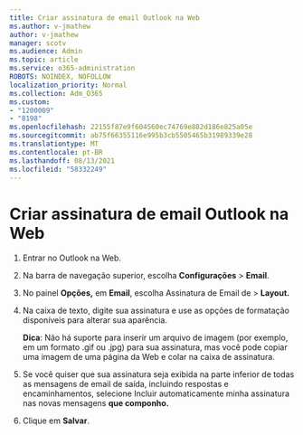 ```yaml
---
title: Criar assinatura de email Outlook na Web
ms.author: v-jmathew
author: v-jmathew
manager: scotv
ms.audience: Admin
ms.topic: article
ms.service: o365-administration
ROBOTS: NOINDEX, NOFOLLOW
localization_priority: Normal
ms.collection: Adm_O365
ms.custom:
- "1200009"
- "8198"
ms.openlocfilehash: 22155f87e9f604560ec74769e882d186e825a05e
ms.sourcegitcommit: ab75f66355116e995b3cb5505465b31989339e28
ms.translationtype: MT
ms.contentlocale: pt-BR
ms.lasthandoff: 08/13/2021
ms.locfileid: "58332249"
---
```

# <a name="create-email-signature-in-outlook-on-the-web"></a>Criar assinatura de email Outlook na Web

1. Entrar no Outlook na Web.
2. Na barra de navegação superior, escolha **Configurações**  >  **Email**.
3. No painel **Opções,** em **Email**, escolha Assinatura de Email de   >  **Layout.**
4. Na caixa de texto, digite sua assinatura e use as opções de formatação disponíveis para alterar sua aparência.

    **Dica**: Não há suporte para inserir um arquivo de imagem (por exemplo, em um formato .gif ou .jpg) para sua assinatura, mas você pode copiar uma imagem de uma página da Web e colar na caixa de assinatura.

5. Se você quiser que sua assinatura seja exibida na parte inferior de todas as mensagens de email de saída, incluindo respostas e encaminhamentos, selecione Incluir automaticamente minha assinatura nas novas mensagens **que componho.**
6. Clique em **Salvar**.
